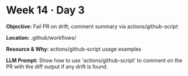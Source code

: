 # Week 14 · Day 3

**Objective:** Fail PR on drift; comment summary via actions/github-script

**Location:** .github/workflows/

**Resource & Why:** actions/github-script usage examples

**LLM Prompt:** Show how to use 'actions/github-script' to comment on the PR with the diff output if any drift is found.
